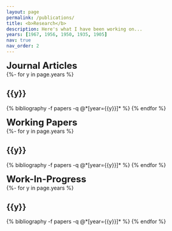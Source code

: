 ```yaml
---
layout: page
permalink: /publications/
title: <b>Research</b>
description: Here's what I have been working on...
years: [1967, 1956, 1950, 1935, 1905]
nav: true
nav_order: 2
---
```

<!-- _pages/publications.md -->
<div class="publications">

<font size="5"><b> Journal Articles </b></font>   
{%- for y in page.years %}
  <h2 class="year">{{y}}</h2>
  {% bibliography -f papers -q @*[year={{y}}]* %}
{% endfor %}
  
<font size="5"><b> Working Papers </b></font>  
{%- for y in page.years %}
  <h2 class="year">{{y}}</h2>
  {% bibliography -f papers -q @*[year={{y}}]* %}
{% endfor %}
  
<font size="5"><b> Work-In-Progress </b></font>   
{%- for y in page.years %}
  <h2 class="year">{{y}}</h2>
  {% bibliography -f papers -q @*[year={{y}}]* %}
{% endfor %}
  
  
</div>
